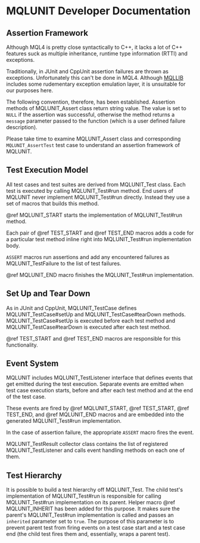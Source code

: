 # MQLUNIT Developer Documentation

## Assertion Framework

Although MQL4 is pretty close syntactically to C++, it lacks a lot of C++
features suck as multiple inheritance, runtime type information (RTTI) and
exceptions.

Traditionally, in JUnit and CppUnit assertion failures are thrown as exceptions.
Unfortunately this can't be done in MQL4. Although
[MQLLIB](https://mqllib.github.io/MQLLAB/MQLLIB) includes some rudementary
exception emulation layer, it is unsuitable for our purposes here.

The following convention, therefore, has been established. Assertion methods
of MQLUNIT_Assert class return string value. The value is set to `NULL` if 
the assertion was successful, otherwise the method returns a `message`
parameter passed to the function (which is a user defined failure description).

Please take time to examine MQLUNIT_Assert class and corresponding
`MQLUNIT_AssertTest` test case to understand an assertion framework of MQLUNIT.

## Test Execution Model

All test cases and test suites are derived from MQLUNIT_Test class. Each 
test is executed by calling MQLUNIT_Test#run method. End users of MQLUNIT
never implement MQLUNIT_Test#run directly. Instead they use a set of macros
that builds this method.

@ref MQLUNIT_START starts the implementation of MQLUNIT_Test#run method.

Each pair of @ref TEST_START and @ref TEST_END macros adds a code for a
particular test method inline right into MQLUNIT_Test#run implementation body.

`ASSERT` macros run assertions and add any encountered failures as
MQLUNIT_TestFailure to the list of test failures.

@ref MQLUNIT_END macro finishes the MQLUNIT_Test#run implementation.

## Set Up and Tear Down

As in JUnit and CppUnit, MQLUNIT_TestCase defines MQLUNIT_TestCase#setUp and
MQLUNIT_TestCase#tearDown methods. MQLUNIT_TestCase#setUp is executed before
each test method and MQLUNIT_TestCase#tearDown is executed after each test
method.

@ref TEST_START and @ref TEST_END macros are responsible for this
functionality.

## Event System

MQLUNIT includes MQLUNIT_TestListener interface that defines events that get
emitted during the test execution. Separate events are emitted when test
case execution starts, before and after each test method and at the end of the
test case.

These events are fired by @ref MQLUNIT_START, @ref TEST_START, @ref TEST_END,
and @ref MQLUNIT_END macros and are embedded into the generated
MQLUNIT_Test#run implementation.

In the case of assertion failure, the appropriate `ASSERT` macro fires the
event.

MQLUNIT_TestResult collector class contains the list of registered
MQLUNIT_TestListener and calls event handling methods on each one of them.

## Test Hierarchy

It is possible to build a test hierarchy off MQLUNIT_Test. The child test's
implementation of MQLUNIT_Test#run is responsible for calling MQLUNIT_Test#run
implementation on its parent. Helper macro @ref MQLUNIT_INHERIT has been added
for this purpose. It makes sure the parent's MQLUNIT_Test#run implementation
is called and passes an `inherited` parameter set to `true`. The purpose of
this parameter is to prevent parent test from firing events on a test case
start and a test case end (the child test fires them and, essentially, wraps
a parent test).
